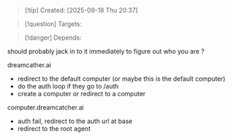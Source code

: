
>[!tip] Created: [2025-09-18 Thu 20:37]

>[!question] Targets: 

>[!danger] Depends: 

should probably jack in to it immediately to figure out who you are ?

dreamcather.ai
- redirect to the default computer (or maybe this is the default computer)
- do the auth loop if they go to /auth
- create a computer or redirect to a computer

computer.dreamcatcher.ai
- auth fail, redirect to the auth url at base
- redirect to the root agent